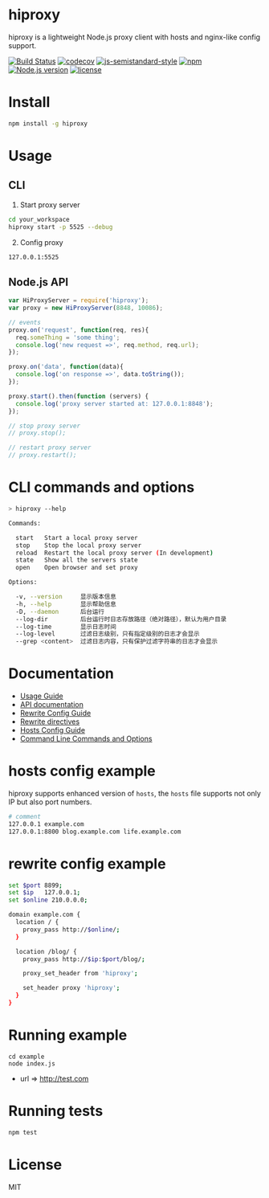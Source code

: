 # hiproxy

hiproxy is a lightweight Node.js proxy client with hosts and nginx-like config support.

[![Build Status](https://travis-ci.org/zdying/hiproxy.svg?branch=master)](https://travis-ci.org/hiproxy/hiproxy)
[![codecov](https://codecov.io/gh/zdying/hiproxy/branch/master/graph/badge.svg)](https://codecov.io/gh/hiproxy/hiproxy)
[![js-semistandard-style](https://img.shields.io/badge/code%20style-semistandard-brightgreen.svg?style=flat)](https://github.com/Flet/semistandard)
[![npm](https://img.shields.io/npm/v/hiproxy.svg)](https://www.npmjs.com/package/hiproxy)
[![Node.js version](https://img.shields.io/badge/node-%3E%3D0.12.7-green.svg)](https://nodejs.org/)
[![license](https://img.shields.io/badge/license-MIT-green.svg)](https://github.com/zdying/hiproxy/blob/master/LICENSE)

# Install

```bash
npm install -g hiproxy
```

# Usage

## CLI

1. Start proxy server
```bash
cd your_workspace
hiproxy start -p 5525 --debug
```

2. Config proxy

```bash
127.0.0.1:5525
```

## Node.js API

```js
var HiProxyServer = require('hiproxy');
var proxy = new HiProxyServer(8848, 10086);

// events
proxy.on('request', function(req, res){
  req.someThing = 'some thing';
  console.log('new request =>', req.method, req.url);
});

proxy.on('data', function(data){
  console.log('on response =>', data.toString());
});

proxy.start().then(function (servers) {
  console.log('proxy server started at: 127.0.0.1:8848');
});

// stop proxy server
// proxy.stop();

// restart proxy server
// proxy.restart();
```

# CLI commands and options

```bash
> hiproxy --help

Commands:

  start   Start a local proxy server
  stop    Stop the local proxy server
  reload  Restart the local proxy server (In development)
  state   Show all the servers state
  open    Open browser and set proxy

Options:

  -v, --version     显示版本信息
  -h, --help        显示帮助信息
  -D, --daemon      后台运行
  --log-dir         后台运行时日志存放路径（绝对路径），默认为用户目录
  --log-time        显示日志时间
  --log-level       过滤日志级别，只有指定级别的日志才会显示
  --grep <content>  过滤日志内容，只有保护过滤字符串的日志才会显示
```

# Documentation

* [Usage Guide](https://github.com/zdying/hiproxy/blob/master/doc/guide.md)
* [API documentation](https://github.com/zdying/hiproxy/blob/master/doc/api.md)
* [Rewrite Config Guide](https://github.com/zdying/hiproxy/blob/master/doc/rewrite_config.md)
* [Rewrite directives](https://github.com/zdying/hiproxy/blob/master/doc/rewrite_directives.md)
* [Hosts Config Guide](https://github.com/zdying/hiproxy/blob/master/doc/hosts_config.md)
* [Command Line Commands and Options](https://github.com/zdying/hiproxy/blob/master/doc/cli_options.md)

# hosts config example

hiproxy supports enhanced version of `hosts`,
the `hosts` file supports not only IP but also port numbers.

```bash
# comment
127.0.0.1 example.com
127.0.0.1:8800 blog.example.com life.example.com
```

# rewrite config example

```bash
set $port 8899;
set $ip   127.0.0.1;
set $online 210.0.0.0;

domain example.com {
  location / {
    proxy_pass http://$online/;
  }

  location /blog/ {
    proxy_pass http://$ip:$port/blog/;

    proxy_set_header from 'hiproxy';

    set_header proxy 'hiproxy';
  }
}
```

# Running example

```
cd example
node index.js
```

* url => http://test.com

# Running tests

```bash
npm test
```

# License

MIT

